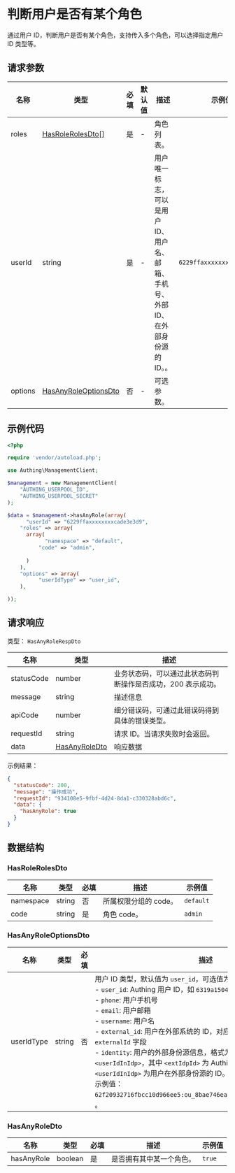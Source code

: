# 判断用户是否有某个角色

<!--
  警告⚠️：
  不要直接修改该文档，
  https://github.com/Authing/authing-docs-factory
  使用该项目进行生成
-->

<LastUpdated />

通过用户 ID，判断用户是否有某个角色，支持传入多个角色，可以选择指定用户 ID 类型等。

## 请求参数

| 名称 | 类型 | 必填 | 默认值 | 描述 | 示例值 |
| ---- | ---- | ---- | ---- | ---- | ---- |
| roles | <a href="#HasRoleRolesDto">HasRoleRolesDto[]</a> | 是 | - | 角色列表。   |  |
| userId | string | 是 | - | 用户唯一标志，可以是用户 ID、用户名、邮箱、手机号、外部 ID、在外部身份源的 ID。。   | `6229ffaxxxxxxxxcade3e3d9` |
| options | <a href="#HasAnyRoleOptionsDto">HasAnyRoleOptionsDto</a> | 否 | - | 可选参数。   |  |


## 示例代码

```php
<?php

require 'vendor/autoload.php';

use Authing\ManagementClient;

$management = new ManagementClient(
    "AUTHING_USERPOOL_ID",
    "AUTHING_USERPOOL_SECRET"
);

$data = $management->hasAnyRole(array(
      "userId" => "6229ffaxxxxxxxxcade3e3d9",
    "roles" => array(
      array(
            "namespace" => "default",
          "code" => "admin",
      
      )
    ),
    "options" => array(
          "userIdType" => "user_id",
    ),

));
```


## 请求响应

类型： `HasAnyRoleRespDto`

| 名称 | 类型 | 描述 |
| ---- | ---- | ---- |
| statusCode | number | 业务状态码，可以通过此状态码判断操作是否成功，200 表示成功。 |
| message | string | 描述信息 |
| apiCode | number | 细分错误码，可通过此错误码得到具体的错误类型。 |
| requestId | string | 请求 ID。当请求失败时会返回。 |
| data | <a href="#HasAnyRoleDto">HasAnyRoleDto</a> | 响应数据 |



示例结果：

```json
{
  "statusCode": 200,
  "message": "操作成功",
  "requestId": "934108e5-9fbf-4d24-8da1-c330328abd6c",
  "data": {
    "hasAnyRole": true
  }
}
```

## 数据结构


### <a id="HasRoleRolesDto"></a> HasRoleRolesDto

| 名称 | 类型 | 必填 | 描述 | 示例值 |
| ---- |  ---- | ---- | ---- | ---- |
| namespace | string | 否 | 所属权限分组的 code。  |  `default` |
| code | string | 是 | 角色 code。  |  `admin` |


### <a id="HasAnyRoleOptionsDto"></a> HasAnyRoleOptionsDto

| 名称 | 类型 | 必填 | 描述 | 示例值 |
| ---- |  ---- | ---- | ---- | ---- |
| userIdType | string | 否 | 用户 ID 类型，默认值为 `user_id`，可选值为：<br>- `user_id`: Authing 用户 ID，如 `6319a1504f3xxxxf214dd5b7`<br>- `phone`: 用户手机号<br>- `email`: 用户邮箱<br>- `username`: 用户名<br>- `external_id`: 用户在外部系统的 ID，对应 Authing 用户信息的 `externalId` 字段<br>- `identity`: 用户的外部身份源信息，格式为 `<extIdpId>:<userIdInIdp>`，其中 `<extIdpId>` 为 Authing 身份源的 ID，`<userIdInIdp>` 为用户在外部身份源的 ID。<br>示例值：`62f20932716fbcc10d966ee5:ou_8bae746eac07cd2564654140d2a9ac61`。<br>。  | 可选枚举值：`user_id`,`external_id`,`phone`,`email`,`username`,`identity` |


### <a id="HasAnyRoleDto"></a> HasAnyRoleDto

| 名称 | 类型 | 必填 | 描述 | 示例值 |
| ---- |  ---- | ---- | ---- | ---- |
| hasAnyRole | boolean | 是 | 是否拥有其中某一个角色。  |  `true` |


